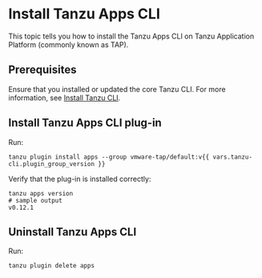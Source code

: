 # Install Tanzu Apps CLI

This topic tells you how to install the Tanzu Apps CLI on Tanzu Application Platform (commonly known as TAP).

## Prerequisites

Ensure that you installed or updated the core Tanzu CLI. For more information, see
[Install Tanzu CLI](../../../install-tanzu-cli.hbs.md#install-cli).

## Install Tanzu Apps CLI plug-in

Run:

```console
tanzu plugin install apps --group vmware-tap/default:v{{ vars.tanzu-cli.plugin_group_version }}
```

Verify that the plug-in is installed correctly:

```console
tanzu apps version
# sample output
v0.12.1
```

## Uninstall Tanzu Apps CLI

Run:

```console
tanzu plugin delete apps
```
